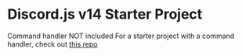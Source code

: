 # Discord.js v14 Starter Project

Command handler NOT included
For a starter project with a command handler, check out [this repo](https://github.com/notunderctrl/djs14-starter-files)
